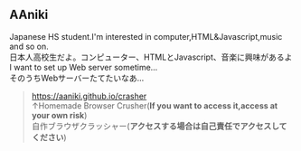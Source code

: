 ## AAniki
Japanese HS student.I'm interested in computer,HTML&Javascript,music and so on.<br>
日本人高校生だよ。コンピューター、HTMLとJavascript、音楽に興味があるよ<br>
I want to set up Web server sometime...<br>
そのうちWebサーバーたてたいなあ...<br>

> https://aaniki.github.io/crasher<br>
> ↑Homemade Browser Crusher(**If you want to access it,access at your own risk**)<br>
>  自作ブラウザクラッシャー(**アクセスする場合は自己責任でアクセスしてください**)<br>
